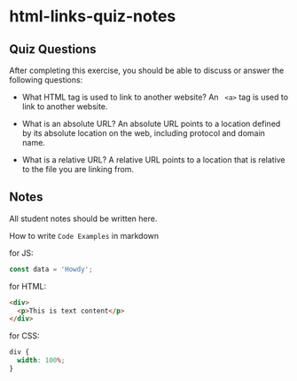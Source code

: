 # html-links-quiz-notes

## Quiz Questions

After completing this exercise, you should be able to discuss or answer the following questions:

- What HTML tag is used to link to another website?
  An ` <a>` tag is used to link to another website.

- What is an absolute URL?
  An absolute URL points to a location defined by its absolute location on the web, including protocol and domain name.

- What is a relative URL?
  A relative URL points to a location that is relative to the file you are linking from.

## Notes

All student notes should be written here.

How to write `Code Examples` in markdown

for JS:

```javascript
const data = 'Howdy';
```

for HTML:

```html
<div>
  <p>This is text content</p>
</div>
```

for CSS:

```css
div {
  width: 100%;
}
```
